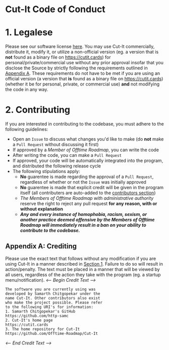 # Cut-It Code of Conduct

# 1. Legalese
Please see our software license [here](.../LICENSE). You may use Cut-It commercially, distribute it, modify it, or utilize a non-official version (eg. a version that is **not** found as a binary file on <https://cutit.cards>) for personal/private/commercial use without any prior approval insofar that you disclose the Source by strictly following the requirements outlined in [Appendix A](#appendix-a-crediting). These requirements do not have to be met if you are using an official version (a version that **is** found as a binary file on <https://cutit.cards>) (whether it be for personal, private, or commercial use) **and** not modifying the code in any way.

# 2. Contributing
If you are interested in contributing to the codebase, you must adhere to the following guidelines:
- Open an ``Issue`` to discuss what changes you'd like to make (do **not** make a ``Pull Request`` without discussing it first)
- If approved by a *Member of Offtime Roadmap*, you can write the code
- After writing the code, you can make a ``Pull Request``
- If approved, your code will be automatically integrated into the program, and distributed the following release cycle
- The following stipulations apply:
  - **No** guarentee is made regarding the approval of a ``Pull Request``, regardless of whether or not the ``Issue`` was initially approved
  - **No** guarentee is made that explicit credit will be given in the program itself (all contributers are auto-added to the [contributors section](.../graphs/contributors))
  - *The Members of Offtime Roadmap with administrative authority* reserve the right to reject any pull request **for any reason, with or without explanation**
  - ***Any and every instance of homophobia, racism, sexism, or another practice deemed offensive by the Members of Offtime Roadmap will immediately result in a ban on your ability to contribute to the codebase.***
## Appendix A: Crediting
Please use the exact text that follows without any modification if you are using Cut-It in a manner described in [Section 1](#1-legalese). Failure to do so will result in action/penalty. The text must be placed in a manner that will be viewed by all users, regardless of the action they take with the program (eg. a startup menu/notification).
*<-- Begin Credit Text -->*
```
The software you are currently using was
developed by Samarth Chitgopekar under the
name Cut-It. Other contributors also exist
who make the project possible. Please refer
to the following URI's for information:
1. Samarth Chitgopekar's GitHub
https://github.com/http-samc
2. Cut-It's home page
https://cutit.cards
3. The home repository for Cut-It
https://github.com/Offtime-Roadmap/Cut-It
```
*<-- End Credit Text -->*
